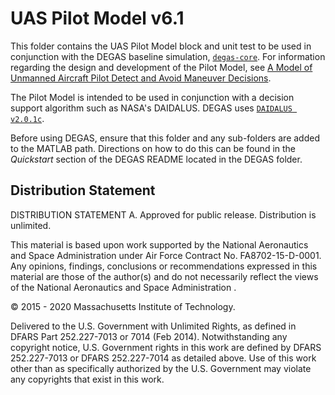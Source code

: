 # UAS Pilot Model v6.1

This folder contains the UAS Pilot Model block and unit test to be used in conjunction with the DEGAS baseline simulation, [`degas-core`](https://github.com/mit-ll/degas-core).
For information regarding the design and development of the Pilot Model, see [A Model of Unmanned Aircraft Pilot Detect and Avoid Maneuver Decisions](https://apps.dtic.mil/sti/pdfs/AD1080987.pdf).

The Pilot Model is intended to be used in conjunction with a decision support algorithm such as NASA's DAIDALUS. DEGAS uses [`DAIDALUS v2.0.1c`](https://github.com/nasa/daidalus/tree/DAIDALUSv2.0.1c).

Before using DEGAS, ensure that this folder and any sub-folders are added to the MATLAB path. Directions on how to do this
can be found in the *Quickstart* section of the DEGAS README located in the DEGAS folder.

## Distribution Statement

DISTRIBUTION STATEMENT A. Approved for public release. Distribution is unlimited.

This material is based upon work supported by the National Aeronautics and Space Administration under Air Force Contract No. FA8702-15-D-0001. Any opinions, findings, conclusions or recommendations expressed in this material are those of the author(s) and do
 not necessarily reflect the views of the National Aeronautics and Space Administration .

© 2015 - 2020 Massachusetts Institute of Technology.

Delivered to the U.S. Government with Unlimited Rights, as defined in DFARS Part 252.227-7013 or 7014 (Feb 2014). Notwithstanding any copyright notice, U.S. Government rights in this work are defined by DFARS 252.227-7013 or DFARS 252.227-7014 as detailed above.
 Use of this work other than as specifically authorized by the U.S. Government may violate any copyrights that exist in this work.
